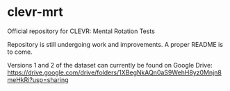 # clevr-mrt
Official repository for CLEVR: Mental Rotation Tests

Repository is still undergoing work and improvements. A proper README is to come.

Versions 1 and 2 of the dataset can currently be found on Google Drive: https://drive.google.com/drive/folders/1XBegNkAQn0aS9WehH8yz0Mnjn8meHkRi?usp=sharing
